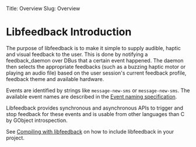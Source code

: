 Title: Overview
Slug: Overview

# Libfeedback Introduction

The purpose of libfeedback is to make it simple to supply audible,
haptic and visual feedback to the user. This is done by
notifying a feedback_daemon over DBus that a certain event
happened. The daemon then selects the appropriate feedbacks (such
as a buzzing haptic motor or playing an audio file) based on the
user session's current feedback profile, feedback theme and
available hardware.

Events are identified by strings like `message-new-sms` or
`message-new-sms`. The available event names are described in the
[Event naming specification](Event-naming-spec-0.0.0.html).

Libfeedback provides synchronous and asynchronous APIs to trigger and
stop feedback for these events and is usable from other languages than
C by GObject introspection.

See [Compiling with libfeedback](build-howto.html) on how to include
libfeedback in your project.
